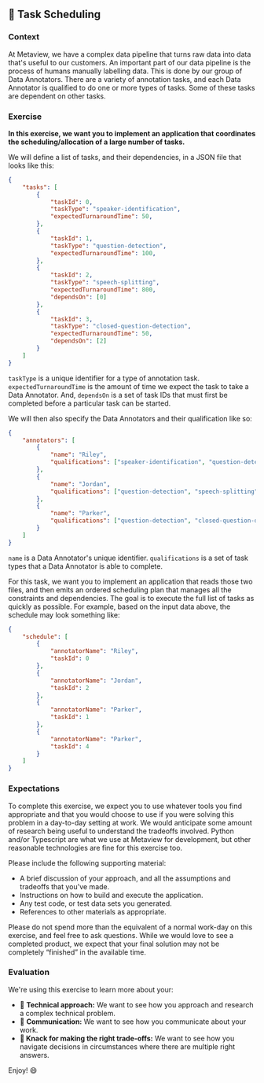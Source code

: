## 📅 Task Scheduling

### Context

At Metaview, we have a complex data pipeline that turns raw data into data that's useful to our customers. An important part of our data pipeline is the process of humans manually labelling data. This is done by our group of Data Annotators. There are a variety of annotation tasks, and each Data Annotator is qualified to do one or more types of tasks. Some of these tasks are dependent on other tasks.

### Exercise

**In this exercise, we want you to implement an application that coordinates the scheduling/allocation of a large number of tasks.**

We will define a list of tasks, and their dependencies, in a JSON file that looks like this:

```json
{
    "tasks": [
        {
			"taskId": 0,
            "taskType": "speaker-identification",
            "expectedTurnaroundTime": 50,
        },
        {
			"taskId": 1,
            "taskType": "question-detection",
            "expectedTurnaroundTime": 100,
        },
        {
			"taskId": 2,
            "taskType": "speech-splitting",
            "expectedTurnaroundTime": 800,
            "dependsOn": [0]
        },
        {
			"taskId": 3,
            "taskType": "closed-question-detection",
            "expectedTurnaroundTime": 50,
            "dependsOn": [2]
        }
    ]
}
```

`taskType` is a unique identifier for a type of annotation task. `expectedTurnaroundTime` is the amount of time we expect the task to take a Data Annotator. And, `dependsOn` is a set of task IDs that must first be completed before a particular task can be started.

We will then also specify the Data Annotators and their qualification like so:

```json
{
    "annotators": [
        {
            "name": "Riley",
            "qualifications": ["speaker-identification", "question-detection", "closed-question-detection"],
        },
        {
            "name": "Jordan",
            "qualifications": ["question-detection", "speech-splitting"],
        },
        {
            "name": "Parker",
            "qualifications": ["question-detection", "closed-question-detection"],
        }
    ]
}
```

`name` is a Data Annotator's unique identifier. `qualifications` is a set of task types that a Data Annotator is able to complete.

For this task, we want you to implement an application that reads those two files, and then emits an ordered scheduling plan that manages all the constraints and dependencies. The goal is to execute the full list of tasks as quickly as possible. For example, based on the input data above, the schedule may look something like:

```json
{
    "schedule": [
        {
            "annotatorName": "Riley",
            "taskId": 0
        },
        {
            "annotatorName": "Jordan",
            "taskId": 2
        },
        {
            "annotatorName": "Parker",
            "taskId": 1
        },
        {
            "annotatorName": "Parker",
            "taskId": 4
        }
    ]
}
```

### **Expectations**

To complete this exercise, we expect you to use whatever tools you find appropriate and that you would choose to use if you were solving this problem in a day-to-day setting at work. We would anticipate some amount of research being useful to understand the tradeoffs involved. Python and/or Typescript are what we use at Metaview for development, but other reasonable technologies are fine for this exercise too.

Please include the following supporting material:

- A brief discussion of your approach, and all the assumptions and tradeoffs that you've made.
- Instructions on how to build and execute the application.
- Any test code, or test data sets you generated.
- References to other materials as appropriate.

Please do not spend more than the equivalent of a normal work-day on this exercise, and feel free to ask questions. While we would love to see a completed product, we expect that your final solution may not be completely “finished” in the available time.

### **Evaluation**

We're using this exercise to learn more about your:

- 🤔 **Technical approach:** We want to see how you approach and research a complex technical problem.
- 📝 **Communication:** We want to see how you communicate about your work.
- **🚀 Knack for making the right trade-offs:** We want to see how you navigate decisions in circumstances where there are multiple right answers.

Enjoy! 😄